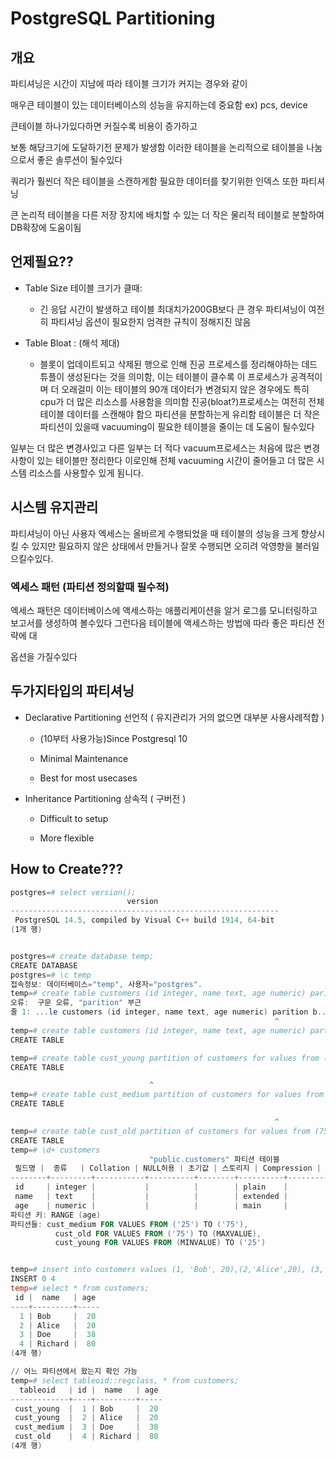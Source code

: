 # PostgreSQL Partitioning

## 개요

파티셔닝은 시간이 지남에 따라 테이블 크기가 커지는 경우와 같이 

매우큰 테이블이 있는 데이터베이스의 성능을 유지하는데 중요함 ex) pcs, device

큰테이블 하나가있다하면 커질수록 비용이 증가하고 

보통 해당크기에 도달하기전 문제가 발생함 이러한 테이블을 논리적으로 테이블을 나눔으로서 좋은 솔루션이 될수있다 

쿼리가 훨씬더 작은 테이블을 스캔하게함 필요한 데이터를 찾기위한 인덱스 또한 파티셔닝

큰 논리적 테이블을 다른 저장 장치에 배치할 수 있는 더 작은 물리적 테이블로 분할하여 DB확장에 도움이됨 

## 언제필요??

- Table Size 테이블 크기가 클때:
  
  - 긴 응답 시간이 발생하고 테이블 최대치가200GB보다 큰 경우 파티셔닝이 여전히 파티셔닝 옵션이 필요한지 엄격한 규칙이 정해지진 않음 

- Table Bloat : (해석 제대)
  
  - 블롯이 업데이트되고 삭제된 행으로 인해 진공 프로세스를 정리해야하는 데드 튜플이 생성된다는 것을 의미함, 이는 테이블이 클수록 이 프로세스가 공격적이며 더 오래걸미 이는 테이블의 90개 데이터가 변경되지 않은 경우에도 특히 cpu가 더 많은 리소스를 사용함을 의미함 진공(bloat?)프로세스는 여전히 전체 테이블 데이터를 스캔해야 함으 파티션을 분할하는게 유리함 테이블은 더 작은 파티션이 있을때 vacuuming이 필요한 테이블을 줄이는 데 도움이 될수있다 

일부는 더 많은 변경사있고 다른 일부는 더 적다 vacuum프로세스는 처음에 많은 변경 사항이 있는 테이블만 정리한다 이로인해 전체 vacuuming 시간이 줄어들고 더 많은 시스템 리소스를 사용할수 있게 됨니다. 

## 시스템 유지관리

파티셔닝이 아닌 사용자 엑세스는 올바르게 수행되었을 때 테이블의 성능을 크게 향상시킬 수 있지만 필요하지 않은 상태에서 만들거나 잘못 수행되면 오히려 악영향을 불러일으킬수있다.

### 엑세스 패턴 (파티션 정의할때 필수적)

엑세스 패턴은 데이터베이스에 액세스하는 애플리케이션을 알거 로그를 모니터링하고 보고서를 생성하여 볼수있다 그런다음 테이블에 액세스하는 방법에 따라 좋은 파티션 전략에 대

옵션을 가질수있다 

## 두가지타입의 파티셔닝

- Declarative Partitioning 선언적  ( 유지관리가 거의 없으면 대부분 사용사례적합 )
  
  - (10부터 사용가능)Since Postgresql 10
  
  - Minimal Maintenance 
  
  - Best for most usecases 

- Inheritance Partitioning   상속적 ( 구버전 ) 
  
  - Difficult to setup
  
  - More flexible

## How to Create???

```powershell
postgres=# select version();
                          version
------------------------------------------------------------
 PostgreSQL 14.5, compiled by Visual C++ build 1914, 64-bit
(1개 행)


postgres=# create database temp;
CREATE DATABASE
postgres=# \c temp
접속정보: 데이터베이스="temp", 사용자="postgres".
temp=# create table customers (id integer, name text, age numeric) parition by range(age);
오류:  구문 오류, "parition" 부근
줄 1: ...le customers (id integer, name text, age numeric) parition b...
                                                           ^
temp=# create table customers (id integer, name text, age numeric) partition by range(age);
CREATE TABLE

temp=# create table cust_young partition of customers for values from (MINVALUE) to (25);
CREATE TABLE

                               ^
temp=# create table cust_medium partition of customers for values from (25) to (75);
CREATE TABLE

                                                           ^
temp=# create table cust_old partition of customers for values from (75) to (Maxvalue);
CREATE TABLE
temp=# \d+ customers
                               "public.customers" 파티션 테이블
 필드명 |  종류   | Collation | NULL허용 | 초기값 | 스토리지 | Compression | 통계수집량 | 설명
--------+---------+-----------+----------+--------+----------+-------------+------------+------
 id     | integer |           |          |        | plain    |             |            |
 name   | text    |           |          |        | extended |             |            |
 age    | numeric |           |          |        | main     |             |            |
파티션 키: RANGE (age)
파티션들: cust_medium FOR VALUES FROM ('25') TO ('75'),
          cust_old FOR VALUES FROM ('75') TO (MAXVALUE),
          cust_young FOR VALUES FROM (MINVALUE) TO ('25')


temp=# insert into customers values (1, 'Bob', 20),(2,'Alice',20), (3,'Doe',38), (4,'Richard',80);
INSERT 0 4
temp=# select * from customers;
 id |  name   | age
----+---------+-----
  1 | Bob     |  20
  2 | Alice   |  20
  3 | Doe     |  38
  4 | Richard |  80
(4개 행)

// 어느 파티션에서 왔는지 확인 가능 
temp=# select tableoid::regclass, * from customers;
  tableoid   | id |  name   | age
-------------+----+---------+-----
 cust_young  |  1 | Bob     |  20
 cust_young  |  2 | Alice   |  20
 cust_medium |  3 | Doe     |  38
 cust_old    |  4 | Richard |  80
(4개 행)
```
